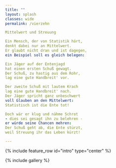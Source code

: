 ```yaml
---
title: ""
layout: splash
classes: wide
permalink: /vierzehn

Mittelwert und Streuung

Ein Mensch, der von Statistik hört,
denkt dabei nur an Mittelwert.
Er glaubt nicht dran und ist dagegen,
ein Beispiel soll es gleich belegen:

Ein Jäger auf der Entenjagd
hat einen ersten Schuß gewagt.
Der Schuß, zu hastig aus dem Rohr,
lag eine gute Handbreit' vor.

Der zweite Schuß mit lautem Krach
lag eine gute Handbreit' nach.
Der Jäger spricht ganz unbeschwert
voll Glauben an den Mittelwert:
Statistisch ist die Ente tot!

Doch wär er klug und nähme Schrot
- dies sei gesagt ihn zu belehren -
er würde seine Chancen mehren:
Der Schuß geht ab, die Ente stürzt,
weil Streuung ihr das Leben kürzt! 

---
```


{% include feature_row id="intro" type="center" %}

{% include gallery %}


